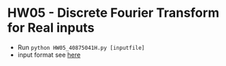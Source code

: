 # HW05 - Discrete Fourier Transform for Real inputs
* Run `python HW05_40875041H.py [inputfile]`
* input format see [here](https://github.com/jxes993409/2023-Spring-Advanced-Digita-Signal-Processing/blob/main/HW05/input_format)